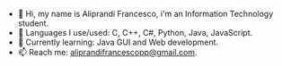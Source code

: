 - 👋 Hi, my name is Aliprandi Francesco, i'm an Information Technology student.
- 👀 Languages I use/used: C, C++, C#, Python, Java, JavaScript.
- 🌱 Currently learning: Java GUI and Web development.
- 📫 Reach me: <aliprandifrancescopp@gmail.com>.

<!---a
Fraxxone/Fraxxone is a ✨ special ✨ repository because its `README.md` (this file) appears on your GitHub profile.
You can click the Preview link to take a look at your changes.
--->
